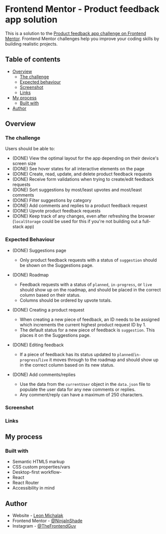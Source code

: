 # Frontend Mentor - Product feedback app solution

This is a solution to the [Product feedback app challenge on Frontend Mentor](https://www.frontendmentor.io/challenges/product-feedback-app-wbvUYqjR6). Frontend Mentor challenges help you improve your coding skills by building realistic projects.

## Table of contents

- [Overview](#overview)
  - [The challenge](#the-challenge)
  - [Expected behaviour](#expected-behaviour)
  - [Screenshot](#screenshot)
  - [Links](#links)
- [My process](#my-process)
  - [Built with](#built-with)
- [Author](#author)

## Overview

### The challenge

Users should be able to:

- (DONE) View the optimal layout for the app depending on their device's screen size
- (DONE) See hover states for all interactive elements on the page
- (DONE) Create, read, update, and delete product feedback requests
- (DONE) Receive form validations when trying to create/edit feedback requests
- (DONE) Sort suggestions by most/least upvotes and most/least comments
- (DONE) Filter suggestions by category
- (DONE) Add comments and replies to a product feedback request
- (DONE) Upvote product feedback requests
- (DONE) Keep track of any changes, even after refreshing the browser (`localStorage` could be used for this if you're not building out a full-stack app)

### Expected Behaviour

- (DONE) Suggestions page

  - Only product feedback requests with a status of `suggestion` should be shown on the Suggestions page.

- (DONE) Roadmap

  - Feedback requests with a status of `planned`, `in-progress`, or `live` should show up on the roadmap, and should be placed in the correct column based on their status.
  - Columns should be ordered by upvote totals.

- (DONE) Creating a product request

  - When creating a new piece of feedback, an ID needs to be assigned which increments the current highest product request ID by 1.
  - The default status for a new piece of feedback is `suggestion`. This places it on the Suggestions page.

- (DONE) Editing feedback

  - If a piece of feedback has its status updated to `planned`/`in-progress`/`live` it moves through to the roadmap and should show up in the correct column based on its new status.

- (DONE) Add comments/replies
  - Use the data from the `currentUser` object in the `data.json` file to populate the user data for any new comments or replies.
  - Any comment/reply can have a maximum of 250 characters.

### Screenshot

<!-- ![](./screenshots/Desktop_solution.png) -->
<!-- ![](./screenshots/Mobile_solution.png) -->

### Links

<!-- - Solution URL: (https://www.frontendmentor.io/solutions/responsive-order-summary-card-TFXa8ZDRV) -->
<!-- - Live Site URL: (https://lm-order-summary-component.netlify.app/) -->

## My process

### Built with

- Semantic HTML5 markup
- CSS custom properties/vars
- Desktop-first workflow-
- React
- React Router
- Accessibility in mind

## Author

- Website - [Leon Michalak](https://www.leonmichalak.dev)
- Frontend Mentor - [@NinjaInShade](https://www.frontendmentor.io/profile/NinjaInShade)
- Instagram - [@TheFrontendGuy](https://www.instagram.com/thefrontendguy/)
